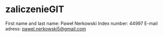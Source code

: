 # zaliczenieGIT
First name and last name: Paweł Nerkowski
Index number: 44997
E-mail adress: pawel.nerkowski5@gmail.com
